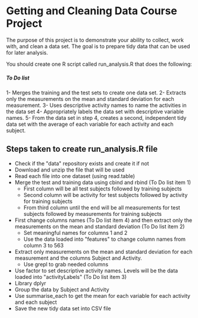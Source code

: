 # Getting and Cleaning Data Course Project

The purpose of this project is to demonstrate your ability to collect, work with, and clean a data set. The goal is to prepare tidy data that can be used for later analysis.

You should create one R script called run_analysis.R that does the following:
##### To Do list
1- Merges the training and the test sets to create one data set.
2- Extracts only the measurements on the mean and standard deviation for each measurement.
3- Uses descriptive activity names to name the activities in the data set
4- Appropriately labels the data set with descriptive variable names.
5- From the data set in step 4, creates a second, independent tidy data set with the average of each variable for each activity and each subject.

## Steps taken to create run_analysis.R file

* Check if the "data" repository exists and create it if not
* Download and unzip the file that will be used
* Read each file into one dataset (using read.table)
* Merge the test and training data using cbind and rbind (To Do list item 1)
   * First column will be all test subjects followed by training subjects
   * Second column will be activity for test subjects followed by activity for training subjects
   * From third column until the end will be all measurements for test subjects followed by measurements for training subjects
* First change columns names (To Do list item 4) and then extract only the measurements on the mean and standard deviation (To Do list item 2)
    * Set meaningful names for columns 1 and 2
    * Use the data loaded into "features" to change column names from column 3 to 563
* Extract only measurements on the mean and standard deviation for each measurement and the columns Subject and Activity.
    * Use grepl to grab needed columns
* Use factor to set descriptive activity names. Levels will be the data loaded into "activityLabels" (To Do list item 3)
* Library dplyr
* Group the data by Subject and Activity
* Use summarise_each to get the mean for each variable for each activity and each subject
* Save the new tidy data set into CSV file
